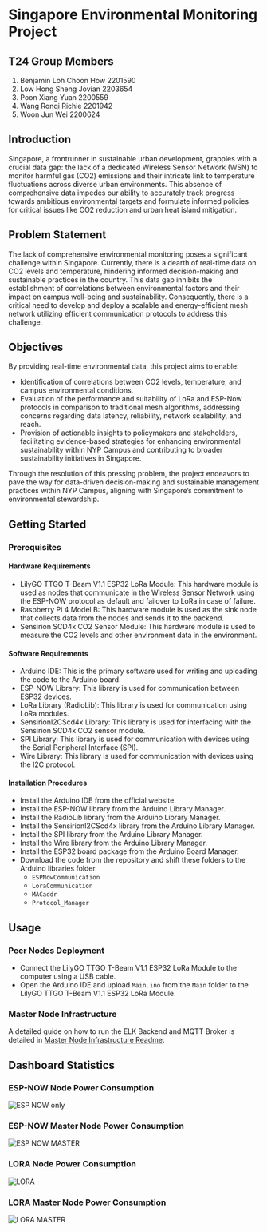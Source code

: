 
# Singapore Environmental Monitoring Project

## T24 Group Members
1. Benjamin Loh Choon How 2201590
2. Low Hong Sheng Jovian 2203654
3. Poon Xiang Yuan 2200559
4. Wang Ronqi Richie 2201942
5. Woon Jun Wei 2200624

## Introduction

Singapore, a frontrunner in sustainable urban development, grapples with a crucial data gap: the lack of a dedicated Wireless Sensor Network (WSN) to monitor harmful gas (CO2) emissions and their intricate link to temperature fluctuations across diverse urban environments. This absence of comprehensive data impedes our ability to accurately track progress towards ambitious environmental targets and formulate informed policies for critical issues like CO2 reduction and urban heat island mitigation.

## Problem Statement

The lack of comprehensive environmental monitoring poses a significant challenge within Singapore. Currently, there is a dearth of real-time data on CO2 levels and temperature, hindering informed decision-making and sustainable practices in the country. This data gap inhibits the establishment of correlations between environmental factors and their impact on campus well-being and sustainability. Consequently, there is a critical need to develop and deploy a scalable and energy-efficient mesh network utilizing efficient communication protocols to address this challenge.

## Objectives

By providing real-time environmental data, this project aims to enable:

- Identification of correlations between CO2 levels, temperature, and campus environmental conditions.
- Evaluation of the performance and suitability of LoRa and ESP-Now protocols in comparison to traditional mesh algorithms, addressing concerns regarding data latency, reliability, network scalability, and reach.
- Provision of actionable insights to policymakers and stakeholders, facilitating evidence-based strategies for enhancing environmental sustainability within NYP Campus and contributing to broader sustainability initiatives in Singapore.

Through the resolution of this pressing problem, the project endeavors to pave the way for data-driven decision-making and sustainable management practices within NYP Campus, aligning with Singapore’s commitment to environmental stewardship.

## Getting Started

### Prerequisites

#### Hardware Requirements
- LilyGO TTGO T-Beam V1.1 ESP32 LoRa Module: This hardware module is used as nodes that communicate in the Wireless Sensor Network using the ESP-NOW protocol as default and failover to LoRa in case of failure.
- Raspberry Pi 4 Model B: This hardware module is used as the sink node that collects data from the nodes and sends it to the backend.
- Sensirion SCD4x CO2 Sensor Module: This hardware module is used to measure the CO2 levels and other environment data in the environment.

#### Software Requirements
- Arduino IDE: This is the primary software used for writing and uploading the code to the Arduino board.
- ESP-NOW Library: This library is used for communication between ESP32 devices.
- LoRa Library (RadioLib): This library is used for communication using LoRa modules.
- SensirionI2CScd4x Library: This library is used for interfacing with the Sensirion SCD4x CO2 sensor module.
- SPI Library: This library is used for communication with devices using the Serial Peripheral Interface (SPI).
- Wire Library: This library is used for communication with devices using the I2C protocol.

#### Installation Procedures
- Install the Arduino IDE from the official website.
- Install the ESP-NOW library from the Arduino Library Manager.
- Install the RadioLib library from the Arduino Library Manager.
- Install the SensirionI2CScd4x library from the Arduino Library Manager.
- Install the SPI library from the Arduino Library Manager.
- Install the Wire library from the Arduino Library Manager.
- Install the ESP32 board package from the Arduino Board Manager.
- Download the code from the repository and shift these folders to the Arduino libraries folder.
  - `ESPNowCommunication`
  - `LoraCommunication`
  - `MACaddr`
  - `Protocol_Manager`

[//]: # (### Installation)

[//]: # ()
[//]: # (1. Steps to install the project.)

[//]: # (2. Configuration guidelines.)

## Usage

### Peer Nodes Deployment
- Connect the LilyGO TTGO T-Beam V1.1 ESP32 LoRa Module to the computer using a USB cable.
- Open the Arduino IDE and upload `Main.ino` from the `Main` folder to the LilyGO TTGO T-Beam V1.1 ESP32 LoRa Module.

### Master Node Infrastructure

A detailed guide on how to run the ELK Backend and MQTT Broker is detailed in [Master Node Infrastructure Readme](./elastic-stack-docker/README.md).


## Dashboard Statistics

### ESP-NOW Node Power Consumption
![ESP NOW only](Dashboard_Graphs/ESP-NOW.png)

### ESP-NOW Master Node Power Consumption
![ESP NOW MASTER](Dashboard_Graphs/ESP-NOW_MASTER.png)

### LORA Node Power Consumption
![LORA](Dashboard_Graphs/LORA.png)

### LORA Master Node Power Consumption
![LORA MASTER](Dashboard_Graphs/LORA_MASTER.png)
